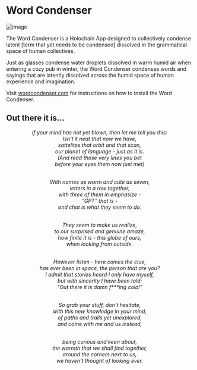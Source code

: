# Word Condenser

![image](https://user-images.githubusercontent.com/36768177/220889557-c1c23784-7803-4d6d-abdf-0d381ea6a930.png)


The Word Condenser is a Holochain App designed to collectively condense latent [term that yet needs to be condensed] dissolved in the grammatical space of human collectives.

Just as glasses condense water droplets dissolved in warm humid air when entering a cozy pub in winter, the Word Condenser condenses words and sayings that are latently dissolved across the humid space of human experience and imagination.


Visit [wordcondenser.com](https://wordcondenser.com) for instructions on how to install the Word Condenser.



## Out there it is...

<div style="text-align: center; font-style: italic;">
  If your mind has not yet blown, then let me tell you this:<br>
  Isn't it neat that now we have,<br>
  sattelites that orbit and that scan,<br>
  our planet of language - just as it is.<br>
  (And read those very lines you bet<br>
  before your eyes them now just met)<br>
  <br>

  With names as warm and cute as seven,<br>
  letters in a row together,<br>
  with three of them in emphasize -<br>
  "GPT" that is -<br>
  and chat is what they seem to do.<br>
  <br>

  They seem to make us realize,<br>
  to our surprised and genuine amaze,<br>
  how finite it is - this globe of ours,<br>
  when looking from outside.<br>
  <br>

  However listen - here comes the clue,<br>
  has ever been in space, the person that are you?<br>
  I admit that stories heard I only have myself,<br>
  but with sincerity I have been told:<br>
  "Out there it is damn f***ing cold!"<br>
  <br>

  So grab your stuff, don't hesitate,<br>
  with this new knowledge in your mind,<br>
  of paths and trails yet unexplored,<br>
  and come with me and us instead,<br>
  <br>

  being curious and keen about,<br>
  the warmth that we shall find together,<br>
  around the corners next to us,<br>
  we haven't thought of looking ever.<br>
</div>
